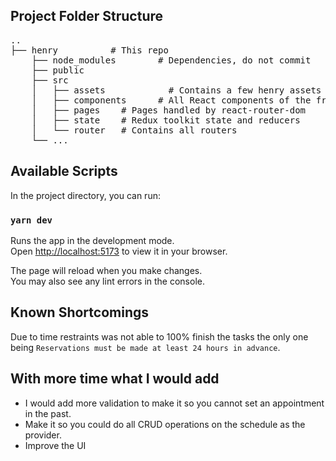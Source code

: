 ## Project Folder Structure
<pre>
..
├── henry          # This repo
    ├── node_modules        # Dependencies, do not commit
    ├── public          
    ├── src 
    │   ├── assets            # Contains a few henry assets
    │   ├── components      # All React components of the frontend, add new components (pages or other rendered objects) here
    │   ├── pages    # Pages handled by react-router-dom
    │   ├── state    # Redux toolkit state and reducers
    │   └── router   # Contains all routers
    └── ...
</pre>

## Available Scripts

In the project directory, you can run:

### `yarn dev`

Runs the app in the development mode.\
Open [http://localhost:5173](http://localhost:5173) to view it in your browser.

The page will reload when you make changes.\
You may also see any lint errors in the console.

## Known Shortcomings

Due to time restraints was not able to 100% finish the tasks the only one being `Reservations must be made at least 24 hours in advance`.

## With more time what I would add
- I would add more validation to make it so you cannot set an appointment in the past.
- Make it so you could do all CRUD operations on the schedule as the provider.
- Improve the UI

